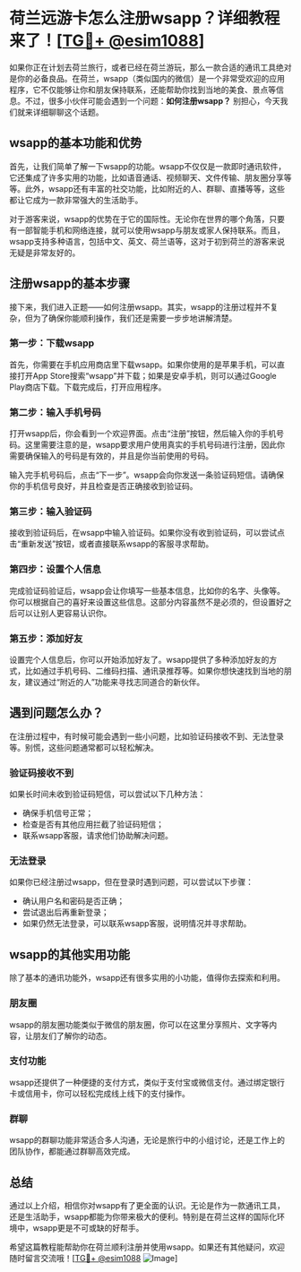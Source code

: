 # 荷兰远游卡怎么注册wsapp？详细教程来了！[[TG💪+ @esim1088](https://t.me/s/esim1088)]

如果你正在计划去荷兰旅行，或者已经在荷兰游玩，那么一款合适的通讯工具绝对是你的必备良品。在荷兰，wsapp（类似国内的微信）是一个非常受欢迎的应用程序，它不仅能够让你和朋友保持联系，还能帮助你找到当地的美食、景点等信息。不过，很多小伙伴可能会遇到一个问题：**如何注册wsapp？** 别担心，今天我们就来详细聊聊这个话题。

## wsapp的基本功能和优势

首先，让我们简单了解一下wsapp的功能。wsapp不仅仅是一款即时通讯软件，它还集成了许多实用的功能，比如语音通话、视频聊天、文件传输、朋友圈分享等等。此外，wsapp还有丰富的社交功能，比如附近的人、群聊、直播等等，这些都让它成为一款非常强大的生活助手。

对于游客来说，wsapp的优势在于它的国际性。无论你在世界的哪个角落，只要有一部智能手机和网络连接，就可以使用wsapp与朋友或家人保持联系。而且，wsapp支持多种语言，包括中文、英文、荷兰语等，这对于初到荷兰的游客来说无疑是非常友好的。

## 注册wsapp的基本步骤

接下来，我们进入正题——如何注册wsapp。其实，wsapp的注册过程并不复杂，但为了确保你能顺利操作，我们还是需要一步步地讲解清楚。

### 第一步：下载wsapp

首先，你需要在手机应用商店里下载wsapp。如果你使用的是苹果手机，可以直接打开App Store搜索“wsapp”并下载；如果是安卓手机，则可以通过Google Play商店下载。下载完成后，打开应用程序。

### 第二步：输入手机号码

打开wsapp后，你会看到一个欢迎界面。点击“注册”按钮，然后输入你的手机号码。这里需要注意的是，wsapp要求用户使用真实的手机号码进行注册，因此你需要确保输入的号码是有效的，并且是你当前使用的号码。

输入完手机号码后，点击“下一步”。wsapp会向你发送一条验证码短信。请确保你的手机信号良好，并且检查是否正确接收到验证码。

### 第三步：输入验证码

接收到验证码后，在wsapp中输入验证码。如果你没有收到验证码，可以尝试点击“重新发送”按钮，或者直接联系wsapp的客服寻求帮助。

### 第四步：设置个人信息

完成验证码验证后，wsapp会让你填写一些基本信息，比如你的名字、头像等。你可以根据自己的喜好来设置这些信息。这部分内容虽然不是必须的，但设置好之后可以让别人更容易认识你。

### 第五步：添加好友

设置完个人信息后，你可以开始添加好友了。wsapp提供了多种添加好友的方式，比如通过手机号码、二维码扫描、通讯录推荐等。如果你想快速找到当地的朋友，建议通过“附近的人”功能来寻找志同道合的新伙伴。

## 遇到问题怎么办？

在注册过程中，有时候可能会遇到一些小问题，比如验证码接收不到、无法登录等。别慌，这些问题通常都可以轻松解决。

### 验证码接收不到

如果长时间未收到验证码短信，可以尝试以下几种方法：
- 确保手机信号正常；
- 检查是否有其他应用拦截了验证码短信；
- 联系wsapp客服，请求他们协助解决问题。

### 无法登录

如果你已经注册过wsapp，但在登录时遇到问题，可以尝试以下步骤：
- 确认用户名和密码是否正确；
- 尝试退出后再重新登录；
- 如果仍然无法登录，可以联系wsapp客服，说明情况并寻求帮助。

## wsapp的其他实用功能

除了基本的通讯功能外，wsapp还有很多实用的小功能，值得你去探索和利用。

### 朋友圈

wsapp的朋友圈功能类似于微信的朋友圈，你可以在这里分享照片、文字等内容，让朋友们了解你的动态。

### 支付功能

wsapp还提供了一种便捷的支付方式，类似于支付宝或微信支付。通过绑定银行卡或信用卡，你可以轻松完成线上线下的支付操作。

### 群聊

wsapp的群聊功能非常适合多人沟通，无论是旅行中的小组讨论，还是工作上的团队协作，都能通过群聊高效完成。

## 总结

通过以上介绍，相信你对wsapp有了更全面的认识。无论是作为一款通讯工具，还是生活助手，wsapp都能为你带来极大的便利。特别是在荷兰这样的国际化环境中，wsapp更是不可或缺的好帮手。

希望这篇教程能帮助你在荷兰顺利注册并使用wsapp。如果还有其他疑问，欢迎随时留言交流哦！[[TG💪+ @esim1088](https://t.me/s/esim1088) ![Image](https://i.postimg.cc/4NQfJmqS/Snipaste-2025-05-13-00-14-12.png)]